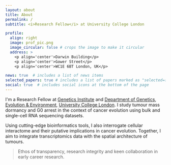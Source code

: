 ```yaml
---
layout: about
title: About
permalink: /
subtitle: <i>Research Fellow</i> at University College London

profile:
  align: right
  image: prof_pic.png
  image_circular: false # crops the image to make it circular
  address: >
    <p align='center'>Darwin Building</p>
    <p align='center'>Gower Street</p>
    <p align='center'>WC1E 6BT London, UK</p>

news: true  # includes a list of news items
selected_papers: true # includes a list of papers marked as "selected={true}"
social: true  # includes social icons at the bottom of the page
---
```


I'm a Research Fellow at [Genetics Institute](https://www.ucl.ac.uk/biosciences/gee/ucl-genetics-institute) and [Department of Genetics, Evolution & Environment](https://www.ucl.ac.uk/biosciences/gee), [University College London](https://www.ucl.ac.uk/). I study tumour mass dormancy and G0 arrest in the context of cancer evolution using bulk and single-cell RNA sequencing datasets.

Using cutting-edge bioinformatics tools, I also interrogate cellular interactome and their putative implications in cancer evolution. Together, I aim to integrate transcriptomics data with the spatial architecture of tumours.

 > Ethos of transparency, research integrity and keen collaboration in early career research.